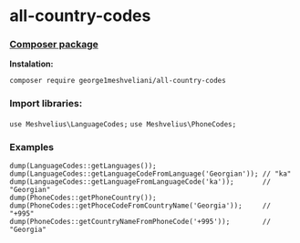 # all-country-codes

###  [Composer package](https://packagist.org/packages/george1meshveliani/all-country-codes)

**Instalation:** 

`composer require george1meshveliani/all-country-codes`


### **Import libraries:**

`use Meshvelius\LanguageCodes;`
`use Meshvelius\PhoneCodes;`

### **Examples**

    dump(LanguageCodes::getLanguages());
    dump(LanguageCodes::getLanguageCodeFromLanguage('Georgian')); // "ka"
    dump(LanguageCodes::getLanguageFromLanguageCode('ka'));       // "Georgian"
    dump(PhoneCodes::getPhoneCountry());
    dump(PhoneCodes::getPhoceCodeFromCountryName('Georgia'));     // "+995"
    dump(PhoneCodes::getCountryNameFromPhoneCode('+995'));        // "Georgia"
    

